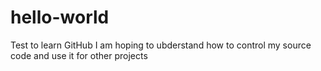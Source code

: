 # hello-world
Test to learn GitHub
I am hoping to ubderstand how to control my source code and use it for other projects
